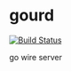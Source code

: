 gourd
=====

[![Build Status](https://travis-ci.org/raphaelmeyer/gourd.png)](https://travis-ci.org/raphaelmeyer/gourd)

go wire server


